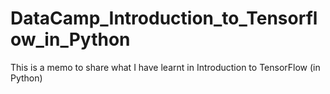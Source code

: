 # DataCamp_Introduction_to_Tensorflow_in_Python
This is a memo to share what I have learnt in Introduction to TensorFlow (in Python)
